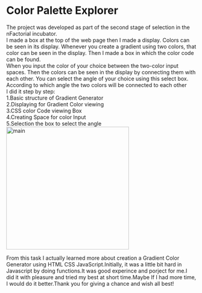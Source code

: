 <h1>Color Palette Explorer</h1>
The project was developed as part of the second stage of selection in the nFactorial incubator.<br>
   I made a box at the top of the web page then I made a display. Colors can be seen in its display. Whenever you create a gradient using two colors, that color can be seen in the display. Then I made a box in which the color code can be found.<br>
   When you input the color of your choice between the two-color input spaces. Then the colors can be seen in the display by connecting them with each other. You can select the angle of your choice using this select box. According to which angle the two colors will be connected to each other<br>
   I did it step by step:<br>
1.Basic structure of Gradient Generator<br>
2.Displaying for Gradient Color viewing<br>
3.CSS color Code viewing Box<br>
4.Creating Space for color Input<br>
5.Selection the box to select the angle<br>
<img width="325" alt="main" src="https://github.com/Bibolat2005/nFactorial-Incubator/assets/122878046/5fd381fa-0c2c-4735-aade-9427778c7e82">

From this task I actually learned more about creation a Gradient Color Generator using HTML CSS JavaScript.Initially, it was a little bit hard in Javascript by doing functions.It was good experince and porject for me.I did it with pleasure and tried my best at short time.Maybe If I had more time, I would do it better.Thank you for giving a chance and wish all best!
